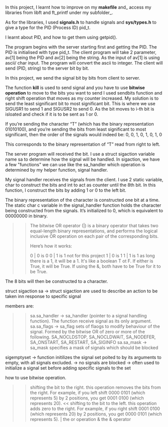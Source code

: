In this project, I learnt how to improve on my **makefile** and_ access my libraries from libft and ft_printf under my subfolder_. 

As for the libraries, I used **signals.h** to handle signals and **sys/types.h** to give a type for the PID (Process ID) pid_t.

I learnt about PID, and how to get them using getpid().

The program begins with the server starting first and getting the PID. The PID is initialised with type pid_t.
The client program will take 2 parameter, av[1] being the PID and av[2] being the string.
As the input of av[1] is using ascii/ char input.  The program will convert the ascii to integer. 
The client will send (PID, string) to the server bit by bit. 

In this project, we send the signal bit by bits from client to server.

The function **kill** is used to send signal and you have to use **bitwise operation** to move to the bits you want to send
I used sendbits function and right shift operation that moves as my counter increased.
My solution is to send the least significant bit to most significant bit.
This is where we use SIGUSR1 to send 1 and SIGUSR2 to send 0.
As the bit moves to i-th bit is isloated and check if it is to be sent as 1 or 0.

If you’re sending the character “T” (which has the binary representation 01010100), 
and you’re sending the bits from least significant to most significant, then the order of the signals would indeed be:
0, 0, 1, 0, 1, 0, 1, 0

This corresponds to the binary representation of “T” read from right to left. 

The server program will received the bit.
I use a struct sigaction variable name sa to determine how the signal will be handled.
In sigaction, we have a few "functions" we can use like the sa_handler which operation is determined by my helper function, signal handler.

My signal handler receives the signals from the client.
I use 2 static variable, char to construct the bits and int to act as counter until the 8th bit.
In this function, I construct the bits by adding 1 or 0 to the left bit.

The binary representation of the character is constructed one bit at a time. 
The static char c variable in the signal_handler function holds the character being constructed from the signals. 
It’s initialized to 0, which is equivalent to 00000000 in binary.

>>The bitwise OR operator (|) is a binary operator that takes two equal-length binary representations,
>> and performs the logical inclusive OR operation on each pair of the corresponding bits.
>>
>>Here’s how it works:
>>
>> 0 | 0 is 0
>> 0 | 1 is 1
>> not for this project
>> 1 | 0 is 1
>> 1 | 1 is 1
>> as long there is a 1, it will be a 1.
>> It's like a boolean T ot F. If either is True, it will be True. If using the &, both have to be True for it to be True.

The 8 bits will then be constructed to a character.

struct sigaction sa -> struct sigaction are used to describe an action to be taken inn response to specific signal

members are: 
>>sa.sa_handler -> sa_handler (pointer to a signal handling function). The function receive signal as its only argument.
>>sa.sa_flags -> sa_flag sets of flaogs to modify behaviour of the signal. Formed by the bitwise OR of zero or more of the following.
>>  SA_NOCLDSTOP, SA_NOCLDWAIT, SA_NODEFER, SA_ONSTART, SA_RESTART, SA_SIGINFO
>>sa.sa_mask -> sa_mask specifies a mask of signals which should be blocked

sigemptyset -> function initilizes the signal set poited to by its arguments to empty, with all signals excluded.
            -> no signals are blocked
            -> often used to initialize a signal set before adding specific signals to the set

how to use bitwise operation.
  >> shifting the bit to the right. this operation removes the bits from the right.
      For example, if you left shift 0000 0101 (which represents 5) by 2 positions,
                             you get 0001 0100 (which represents 20).
>  > << shifting to the bit to the left. this operation adds zero to the right. 
      For example, if you right shift 0001 0100 (which represents 20) by 2 positions, 
                            you get 0000 0101 (which represents 5).
>  > | the or operation
>  > & the & operator
